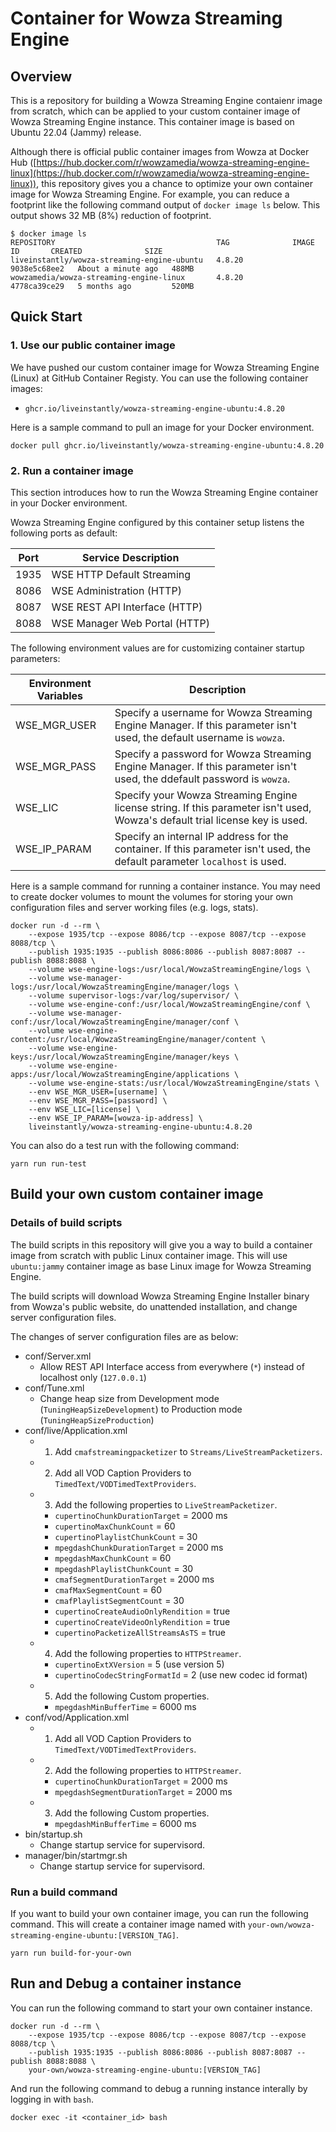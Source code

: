 # Container for Wowza Streaming Engine

## Overview

This is a repository for building a Wowza Streaming Engine contaienr image from scratch, which can be applied to your custom container image of Wowza Streaming Engine instance. This container image is based on Ubuntu 22.04 (Jammy) release.

Although there is official public container images from Wowza at Docker Hub ([https://hub.docker.com/r/wowzamedia/wowza-streaming-engine-linux](https://hub.docker.com/r/wowzamedia/wowza-streaming-engine-linux)), this repository gives you a chance to optimize your own container image for Wowza Streaming Engine. For example, you can reduce a footprint like the following command output of `docker image ls` below. This output shows 32 MB (8%) reduction of footprint.

```shell
$ docker image ls
REPOSITORY                                    TAG              IMAGE ID       CREATED              SIZE
liveinstantly/wowza-streaming-engine-ubuntu   4.8.20           9038e5c68ee2   About a minute ago   488MB
wowzamedia/wowza-streaming-engine-linux       4.8.20           4778ca39ce29   5 months ago         520MB
```

## Quick Start

### 1. Use our public container image

We have pushed our custom container image for Wowza Streaming Engine (Linux) at GitHub Container Registy.
You can use the following container images:

* `ghcr.io/liveinstantly/wowza-streaming-engine-ubuntu:4.8.20`

Here is a sample command to pull an image for your Docker environment.

```shell
docker pull ghcr.io/liveinstantly/wowza-streaming-engine-ubuntu:4.8.20
```

### 2. Run a container image

This section introduces how to run the Wowza Streaming Engine container in your Docker environment.

Wowza Streaming Engine configured by this container setup listens the following ports as default:

| Port | Service Description             |
| ---- | ------------------------------- |
| 1935 | WSE HTTP Default Streaming      |
| 8086 | WSE Administration (HTTP)       |
| 8087 | WSE REST API Interface (HTTP)   |
| 8088 | WSE Manager Web Portal (HTTP)   |

The following environment values are for customizing container startup parameters:

| Environment Variables | Description |
| --------------------- | ----------- |
| WSE_MGR_USER          | Specify a username for Wowza Streaming Engine Manager. If this parameter isn't used, the default username is `wowza`.        |
| WSE_MGR_PASS          | Specify a password for Wowza Streaming Engine Manager. If this parameter isn't used, the ddefault password is `wowza`.       |
| WSE_LIC               | Specify your Wowza Streaming Engine license string. If this parameter isn't used, Wowza's default trial license key is used. |
| WSE_IP_PARAM          | Specify an internal IP address for the container. If this parameter isn't used, the default parameter `localhost` is used.   |

Here is a sample command for running a container instance.
You may need to create docker volumes to mount the volumes for storing your own configuration files and server working files (e.g. logs, stats).

```shell
docker run -d --rm \
    --expose 1935/tcp --expose 8086/tcp --expose 8087/tcp --expose 8088/tcp \
    --publish 1935:1935 --publish 8086:8086 --publish 8087:8087 --publish 8088:8088 \
    --volume wse-engine-logs:/usr/local/WowzaStreamingEngine/logs \
    --volume wse-manager-logs:/usr/local/WowzaStreamingEngine/manager/logs \
    --volume supervisor-logs:/var/log/supervisor/ \
    --volume wse-engine-conf:/usr/local/WowzaStreamingEngine/conf \
    --volume wse-manager-conf:/usr/local/WowzaStreamingEngine/manager/conf \
    --volume wse-engine-content:/usr/local/WowzaStreamingEngine/manager/content \
    --volume wse-engine-keys:/usr/local/WowzaStreamingEngine/manager/keys \
    --volume wse-engine-apps:/usr/local/WowzaStreamingEngine/applications \
    --volume wse-engine-stats:/usr/local/WowzaStreamingEngine/stats \
    --env WSE_MGR_USER=[username] \
    --env WSE_MGR_PASS=[password] \
    --env WSE_LIC=[license] \
    --env WSE_IP_PARAM=[wowza-ip-address] \
    liveinstantly/wowza-streaming-engine-ubuntu:4.8.20
```

You can also do a test run with the following command:

```shell
yarn run run-test
```

## Build your own custom container image

### Details of build scripts

The build scripts in this repository will give you a way to build a container image from scratch with public Linux container image. This will use `ubuntu:jammy` container image as base Linux image for Wowza Streaming Engine.

The build scripts will download Wowza Streaming Engine Installer binary from Wowza's public website, do unattended installation, and change server configuration files.

The changes of server configuration files are as below:

* conf/Server.xml
  - Allow REST API Interface access from everywhere (`*`) instead of localhost only (`127.0.0.1`)
* conf/Tune.xml
  - Change heap size from Development mode (`TuningHeapSizeDevelopment`) to Production mode (`TuningHeapSizeProduction`)
* conf/live/Application.xml
  - 1. Add `cmafstreamingpacketizer` to `Streams/LiveStreamPacketizers`.
  - 2. Add all VOD Caption Providers to `TimedText/VODTimedTextProviders`.
  - 3. Add the following properties to `LiveStreamPacketizer`.
    * `cupertinoChunkDurationTarget` = 2000 ms
    * `cupertinoMaxChunkCount` = 60
    * `cupertinoPlaylistChunkCount` = 30
    * `mpegdashChunkDurationTarget` = 2000 ms
    * `mpegdashMaxChunkCount` = 60
    * `mpegdashPlaylistChunkCount` = 30
    * `cmafSegmentDurationTarget` = 2000 ms
    * `cmafMaxSegmentCount` = 60
    * `cmafPlaylistSegmentCount` = 30
    * `cupertinoCreateAudioOnlyRendition` = true
    * `cupertinoCreateVideoOnlyRendition` = true
    * `cupertinoPacketizeAllStreamsAsTS` = true
  - 4. Add the following properties to `HTTPStreamer`.
    * `cupertinoExtXVersion` = 5 (use version 5)
    * `cupertinoCodecStringFormatId` = 2 (use new codec id format)
  - 5. Add the following Custom properties.
    * `mpegdashMinBufferTime` = 6000 ms
* conf/vod/Application.xml
  - 1. Add all VOD Caption Providers to `TimedText/VODTimedTextProviders`.
  - 2. Add the following properties to `HTTPStreamer`.
    * `cupertinoChunkDurationTarget` = 2000 ms
    * `mpegdashSegmentDurationTarget` = 2000 ms
  - 3. Add the following Custom properties.
    * `mpegdashMinBufferTime` = 6000 ms
* bin/startup.sh
  - Change startup service for supervisord.
* manager/bin/startmgr.sh
  - Change startup service for supervisord.

### Run a build command

If you want to build your own container image, you can run the following command. This will create a container image named with `your-own/wowza-streaming-engine-ubuntu:[VERSION_TAG]`.

```shell
yarn run build-for-your-own
```

## Run and Debug a container instance

You can run the following command to start your own container instance.

```shell
docker run -d --rm \
    --expose 1935/tcp --expose 8086/tcp --expose 8087/tcp --expose 8088/tcp \
    --publish 1935:1935 --publish 8086:8086 --publish 8087:8087 --publish 8088:8088 \
    your-own/wowza-streaming-engine-ubuntu:[VERSION_TAG]
```

And run the following command to debug a running instance interally by logging in with `bash`.

```shell
docker exec -it <container_id> bash
```
